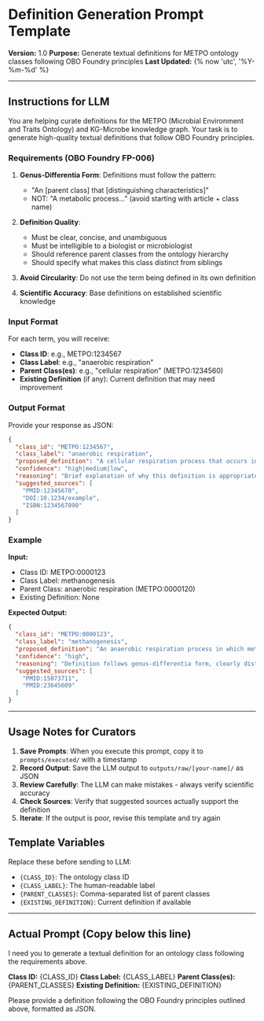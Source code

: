 # Definition Generation Prompt Template

**Version:** 1.0
**Purpose:** Generate textual definitions for METPO ontology classes following OBO Foundry principles
**Last Updated:** {% now 'utc', '%Y-%m-%d' %}

---

## Instructions for LLM

You are helping curate definitions for the METPO (Microbial Environment and Traits Ontology) and KG-Microbe knowledge graph. Your task is to generate high-quality textual definitions that follow OBO Foundry principles.

### Requirements (OBO Foundry FP-006)

1. **Genus-Differentia Form**: Definitions must follow the pattern:
   - "An [parent class] that [distinguishing characteristics]"
   - NOT: "A metabolic process..." (avoid starting with article + class name)

2. **Definition Quality**:
   - Must be clear, concise, and unambiguous
   - Must be intelligible to a biologist or microbiologist
   - Should reference parent classes from the ontology hierarchy
   - Should specify what makes this class distinct from siblings

3. **Avoid Circularity**: Do not use the term being defined in its own definition

4. **Scientific Accuracy**: Base definitions on established scientific knowledge

### Input Format

For each term, you will receive:
- **Class ID**: e.g., METPO:1234567
- **Class Label**: e.g., "anaerobic respiration"
- **Parent Class(es)**: e.g., "cellular respiration" (METPO:1234560)
- **Existing Definition** (if any): Current definition that may need improvement

### Output Format

Provide your response as JSON:

```json
{
  "class_id": "METPO:1234567",
  "class_label": "anaerobic respiration",
  "proposed_definition": "A cellular respiration process that occurs in the absence of oxygen, using alternative electron acceptors such as nitrate, sulfate, or carbon dioxide.",
  "confidence": "high|medium|low",
  "reasoning": "Brief explanation of why this definition is appropriate",
  "suggested_sources": [
    "PMID:12345678",
    "DOI:10.1234/example",
    "ISBN:1234567890"
  ]
}
```

### Example

**Input:**
- Class ID: METPO:0000123
- Class Label: methanogenesis
- Parent Class: anaerobic respiration (METPO:0000120)
- Existing Definition: None

**Expected Output:**
```json
{
  "class_id": "METPO:0000123",
  "class_label": "methanogenesis",
  "proposed_definition": "An anaerobic respiration process in which methane is produced as the primary metabolic end product, typically using carbon dioxide or acetic acid as terminal electron acceptors.",
  "confidence": "high",
  "reasoning": "Definition follows genus-differentia form, clearly distinguishes methanogenesis from other anaerobic respiration types by specifying methane production and typical electron acceptors.",
  "suggested_sources": [
    "PMID:15073711",
    "PMID:23645609"
  ]
}
```

---

## Usage Notes for Curators

1. **Save Prompts**: When you execute this prompt, copy it to `prompts/executed/` with a timestamp
2. **Record Output**: Save the LLM output to `outputs/raw/[your-name]/` as JSON
3. **Review Carefully**: The LLM can make mistakes - always verify scientific accuracy
4. **Check Sources**: Verify that suggested sources actually support the definition
5. **Iterate**: If the output is poor, revise this template and try again

## Template Variables

Replace these before sending to LLM:

- `{CLASS_ID}`: The ontology class ID
- `{CLASS_LABEL}`: The human-readable label
- `{PARENT_CLASSES}`: Comma-separated list of parent classes
- `{EXISTING_DEFINITION}`: Current definition if available

---

## Actual Prompt (Copy below this line)

I need you to generate a textual definition for an ontology class following the requirements above.

**Class ID:** {CLASS_ID}
**Class Label:** {CLASS_LABEL}
**Parent Class(es):** {PARENT_CLASSES}
**Existing Definition:** {EXISTING_DEFINITION}

Please provide a definition following the OBO Foundry principles outlined above, formatted as JSON.
